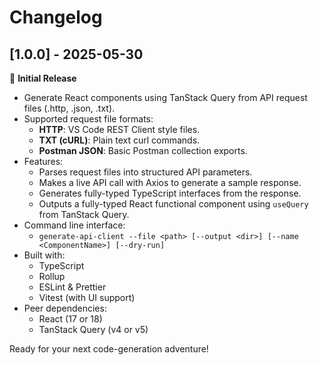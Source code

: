 # Changelog

## [1.0.0] - 2025-05-30

🎉 **Initial Release**

- Generate React components using TanStack Query from API request files (.http, .json, .txt).
- Supported request file formats:
  - **HTTP**: VS Code REST Client style files.
  - **TXT (cURL)**: Plain text curl commands.
  - **Postman JSON**: Basic Postman collection exports.
- Features:
  - Parses request files into structured API parameters.
  - Makes a live API call with Axios to generate a sample response.
  - Generates fully-typed TypeScript interfaces from the response.
  - Outputs a fully-typed React functional component using `useQuery` from TanStack Query.
- Command line interface:
  - `generate-api-client --file <path> [--output <dir>] [--name <ComponentName>] [--dry-run]`
- Built with:
  - TypeScript
  - Rollup
  - ESLint & Prettier
  - Vitest (with UI support)
- Peer dependencies:
  - React (17 or 18)
  - TanStack Query (v4 or v5)

Ready for your next code-generation adventure!
